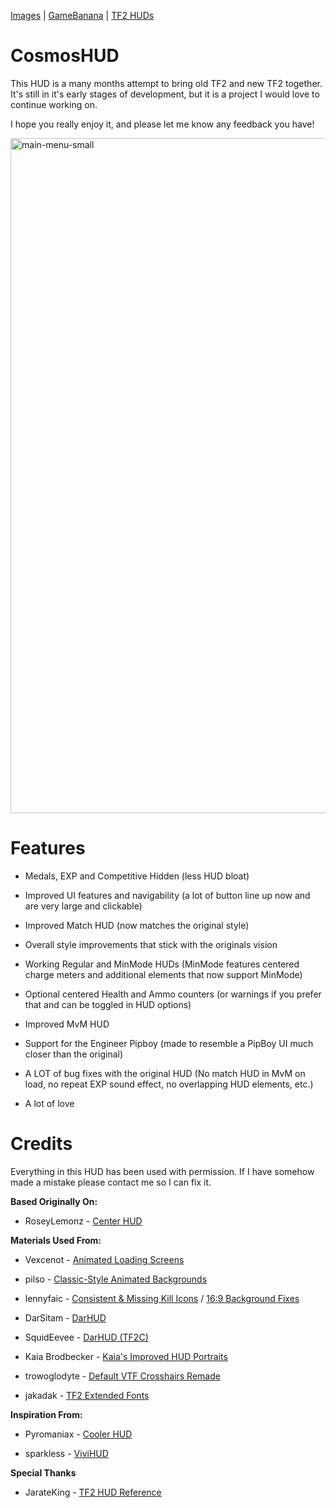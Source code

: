 <a href="https://imgur.com/a/2cMoeVG">Images</a> | <a href="https://gamebanana.com/mods/623517">GameBanana</a> | <a href="https://tf2huds.dev/hud/CosmosHUD">TF2 HUDs</a>

# CosmosHUD

This HUD is a many months attempt to bring old TF2 and new TF2 together. It's still in it's early stages of development, but it is a project I would love to continue working on.

I hope you really enjoy it, and please let me know any feedback you have!

<img width="1920" height="1080" alt="main-menu-small" src="https://github.com/user-attachments/assets/76973c2d-4985-4ae6-a43a-b15bdbcce797" />

# Features

- Medals, EXP and Competitive Hidden (less HUD bloat)

- Improved UI features and navigability (a lot of button line up now and are very large and clickable)

- Improved Match HUD (now matches the original style)

- Overall style improvements that stick with the originals vision

- Working Regular and MinMode HUDs (MinMode features centered charge meters and additional elements that now support MinMode)

- Optional centered Health and Ammo counters (or warnings if you prefer that and can be toggled in HUD options)

- Improved MvM HUD

- Support for the Engineer Pipboy (made to resemble a PipBoy UI much closer than the original)

- A LOT of bug fixes with the original HUD (No match HUD in MvM on load, no repeat EXP sound effect, no overlapping HUD elements, etc.)

- A lot of love

# Credits 

Everything in this HUD has been used with permission. If I have somehow made a mistake please contact me so I can fix it.

**Based Originally On:**

- RoseyLemonz - <a href="https://gamebanana.com/mods/485626">Center HUD</a>

**Materials Used From:**

- Vexcenot - <a href="https://gamebanana.com/mods/462858">Animated Loading Screens</a>

- pilso - <a href="https://gamebanana.com/wips/86687">Classic-Style Animated Backgrounds</a>

- lennyfaic - <a href="https://gamebanana.com/mods/591386">Consistent & Missing Kill Icons</a> /  <a href="https://gamebanana.com/mods/562644">16:9 Background Fixes</a>

- DarSitam - <a href="https://gamebanana.com/mods/463048">DarHUD</a>

- SquidEevee - <a href="https://gamebanana.com/mods/470542">DarHUD (TF2C)</a>

- Kaia Brodbecker - <a href="https://gamebanana.com/mods/440617">Kaia's Improved HUD Portraits</a>

- trowoglodyte - <a href="https://gamebanana.com/mods/463048">Default VTF Crosshairs Remade</a>

- jakadak - <a href="https://github.com/jakadak/TF2-extended-fonts">TF2 Extended Fonts</a>

**Inspiration From:**

- Pyromaniax - <a href="https://gamebanana.com/mods/609267">Cooler HUD</a>

- sparkless - <a href="https://gamebanana.com/mods/596766">ViviHUD</a>

**Special Thanks**

- JarateKing - <a href="https://github.com/JarateKing/TF2-Hud-Reference">TF2 HUD Reference</a>
